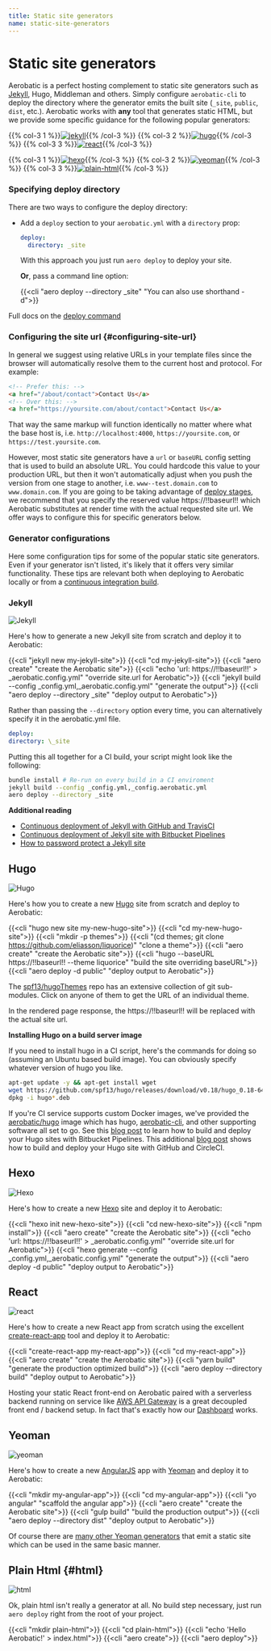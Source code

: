 ```yaml
---
title: Static site generators
name: static-site-generators
---
```


# Static site generators

Aerobatic is a perfect hosting complement to static site generators such as [Jekyll](https://jekyllrb.com/), Hugo, Middleman and others. Simply configure `aerobatic-cli` to deploy the directory where the generator emits the built site (`_site`, `public`, `dist`, etc.). Aerobatic works with **any** tool that generates static HTML, but we provide some specific guidance for the following popular generators:

{{% col-3 1 %}}[![jekyll](/img/frameworks/jekyll.png)](#jekyll){{% /col-3 %}}
{{% col-3 2 %}}[![hugo](/img/frameworks/hugo.png)](#hugo){{% /col-3 %}}
{{% col-3 3 %}}[![react](/img/frameworks/react.png)](#react){{% /col-3 %}}

{{% col-3 1 %}}[![hexo](/img/frameworks/hexo.png)](#hexo){{% /col-3 %}}
{{% col-3 2 %}}[![yeoman](/img/frameworks/yeoman.png)](#yeoman){{% /col-3 %}}
{{% col-3 3 %}}[![plain-html](/img/frameworks/html.png)](#html){{% /col-3 %}}

### Specifying deploy directory

There are two ways to configure the deploy directory:

* Add a `deploy` section to your `aerobatic.yml` with a `directory` prop:

  ```yaml
  deploy:
    directory: _site
  ```

  With this approach you just run `aero deploy` to deploy your site.

  **Or**, pass a command line option:

  {{<cli "aero deploy --directory \_site" "You can also use shorthand -d">}}

Full docs on the [deploy command](/docs/cli/#deploy)

### Configuring the site url {#configuring-site-url}

In general we suggest using relative URLs in your template files since the browser will automatically resolve them to the current host and protocol. For example:

```html
<!-- Prefer this: -->
<a href="/about/contact">Contact Us</a>
<!-- Over this: -->
<a href="https://yoursite.com/about/contact">Contact Us</a>
```

That way the same markup will function identically no matter where what the base host is, i.e. `http://localhost:4000`, `https://yoursite.com`, or `https://test.yoursite.com`.

However, most static site generators have a `url` or `baseURL` config setting that is used to build an absolute URL. You could hardcode this value to your production URL, but then it won't automatically adjust when you push the version from one stage to another, i.e. `www--test.domain.com` to `www.domain.com`. If you are going to be taking advantage of [deploy stages](/docs/overview/#deploy-stages), we recommend that you specify the reserved value <span class="code">https://!!baseurl!!</span> which Aerobatic substitutes at render time with the actual requested site url. We offer ways to configure this for specific generators below.

### Generator configurations

Here some configuration tips for some of the popular static site generators. Even if your generator isn't listed, it's likely that it offers very similar functionality. These tips are relevant both when deploying to Aerobatic locally or from a [continuous integration build](/docs/continuous-deployment/).

### Jekyll

<div class="generator-section"><img alt="Jekyll" src="/img/frameworks/jekyll.png"></div>

Here's how to generate a new Jekyll site from scratch and deploy it to Aerobatic:

{{<cli "jekyll new my-jekyll-site">}}
{{<cli "cd my-jekyll-site">}}
{{<cli "aero create" "create the Aerobatic site">}}
{{<cli "echo 'url: https://!!baseurl!!' > \_aerobatic.config.yml" "override site.url for Aerobatic">}}
{{<cli "jekyll build --config \_config.yml,\_aerobatic.config.yml" "generate the output">}}
{{<cli "aero deploy --directory \_site" "deploy output to Aerobatic">}}

Rather than passing the `--directory` option every time, you can alternatively specify it in the aerobatic.yml file.

```yaml
deploy:
directory: \_site
```

Putting this all together for a CI build, your script might look like the following:

```bash
bundle install # Re-run on every build in a CI enviroment
jekyll build --config _config.yml,_config.aerobatic.yml
aero deploy --directory _site
```

**Additional reading**

* [Continuous deployment of Jekyll with GitHub and TravisCI](/blog/jekyll-travis-github-aerobatic/)
* [Continuous deployment of Jekyll site with Bitbucket Pipelines](/blog/jekyll-bitbucket-pipelines/)
* [How to password protect a Jekyll site](/blog/password-protect-a-jekyll-site/)

## Hugo

<div class="generator-section"><img alt="Hugo" src="/img/frameworks/hugo.png"></div>

Here's how you to create a new [Hugo](https://gohugo.io/) site from scratch and deploy to Aerobatic:

{{<cli "hugo new site my-new-hugo-site">}}
{{<cli "cd my-new-hugo-site">}}
{{<cli "mkdir -p themes">}}
{{<cli "(cd themes; git clone https://github.com/eliasson/liquorice)" "clone a theme">}}
{{<cli "aero create" "create the Aerobatic site">}}
{{<cli "hugo --baseURL https://!!baseurl!! --theme liquorice" "build the site overriding baseURL">}}
{{<cli "aero deploy -d public" "deploy output to Aerobatic">}}

The [spf13/hugoThemes](https://github.com/spf13/hugoThemes) repo has an extensive collection of git sub-modules. Click on anyone of them to get the URL of an individual theme.

In the rendered page response, the <span class="code">https://!!baseurl!!</span> will be replaced with the actual site url.

**Installing Hugo on a build server image**

If you need to install hugo in a CI script, here's the commands for doing so (assuming an Ubuntu based build image). You can obviously specify whatever version of hugo you like.

```sh
apt-get update -y && apt-get install wget
wget https://github.com/spf13/hugo/releases/download/v0.18/hugo_0.18-64bit.deb
dpkg -i hugo*.deb
```

If you're CI service supports custom Docker images, we've provided the [aerobatic/hugo](https://hub.docker.com/r/aerobatic/hugo/) image which has hugo, [aerobatic-cli](/docs/cli/), and other supporting software all set to go. See this [blog post](/blog/hugo-bitbucket-pipelines/) to learn how to build and deploy your Hugo sites with Bitbucket Pipelines. This additional [blog post](/blog/hugo-github-circleci/) shows how to build and deploy your Hugo site with GitHub and CircleCI.

## Hexo

<div class="generator-section"><img alt="Hexo" src="/img/frameworks/hexo.png"></div>

Here's how to create a new [Hexo](https://hexo.io) site and deploy it to Aerobatic:

{{<cli "hexo init new-hexo-site">}}
{{<cli "cd new-hexo-site">}}
{{<cli "npm install">}}
{{<cli "aero create" "create the Aerobatic site">}}
{{<cli "echo 'url: https://!!baseurl!!' > \_aerobatic.config.yml" "override site.url for Aerobatic">}}
{{<cli "hexo generate --config \_config.yml,\_aerobatic.config.yml" "generate the output">}}
{{<cli "aero deploy -d public" "deploy output to Aerobatic">}}

## React

<div class="generator-section"><img alt="react" src="/img/frameworks/react.png"></div>

Here's how to create a new React app from scratch using the excellent [create-react-app](https://github.com/facebookincubator/create-react-app) tool and deploy it to Aerobatic:

{{<cli "create-react-app my-react-app">}}
{{<cli "cd my-react-app">}}
{{<cli "aero create" "create the Aerobatic site">}}
{{<cli "yarn build" "generate the production optimized build">}}
{{<cli "aero deploy --directory build" "deploy output to Aerobatic">}}

Hosting your static React front-end on Aerobatic paired with a serverless backend running on service like [AWS API Gateway](https://aws.amazon.com/api-gateway/) is a great decoupled front end / backend setup. In fact that's exactly how our [Dashboard](https://dashboard.aerobatic.com) works.

## Yeoman

<div class="generator-section"><img alt="yeoman" src="/img/frameworks/yeoman.png"></div>

Here's how to create a new [AngularJS](https://github.com/yeoman/generator-angular) app with [Yeoman](http://yeoman.io/) and deploy it to Aerobatic:

{{<cli "mkdir my-angular-app">}}
{{<cli "cd my-angular-app">}}
{{<cli "yo angular" "scaffold the angular app">}}
{{<cli "aero create" "create the Aerobatic site">}}
{{<cli "gulp build" "build the production output">}}
{{<cli "aero deploy --directory dist" "deploy output to Aerobatic">}}

Of course there are [many other Yeoman generators](http://yeoman.io/generators/) that emit a static site which can be used in the same basic manner.

## Plain Html {#html}

<div class="generator-section"><img alt="html" src="/img/frameworks/html.png"></div>

Ok, plain html isn't really a generator at all. No build step necessary, just run `aero deploy` right from the root of your project.

{{<cli "mkdir plain-html">}}
{{<cli "cd plain-html">}}
{{<cli "echo '<html>Hello Aerobatic!</html>' > index.html">}}
{{<cli "aero create">}}
{{<cli "aero deploy">}}
